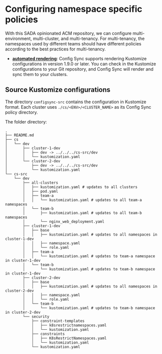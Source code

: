 # Configuring namespace specific policies

With this SADA opinionated ACM repository, we can configure multi-environment, multi-cluster, and multi-tenancy. For multi-tenancy, the namespaces used by different teams should have different policies according to the best practices for multi-tenancy.

- **[automated rendering](automated-rendering/README.md)**:
  Config Sync supports rendering Kustomize configurations in version 1.9.0 or later.
  You can check in the Kustomize configurations to your Git repository,
  and Config Sync will render and sync them to your clusters.

## Source Kustomize configurations

The directory `configsync-src` contains the configuration in Kustomize format. Each cluster uses `./cs/<ENV>/<CLUSTER_NAME>` as its Config Sync policy directory.

The folder directory: 
```
.
├── README.md
├── cs
│   └── dev
│       ├── cluster-1-dev
│       │   ├── dev -> ../../../cs-src/dev
│       │   └── kustomization.yaml
│       └── cluster-2-dev
│           ├── dev -> ../../../cs-src/dev
│           └── kustomization.yaml
└── cs-src
    └── dev
        ├── all-clusters
        │   ├── kustomization.yaml # updates to all clusters
        │   ├── pod.yaml
        │   ├── team-a
        │   │   └── kustomization.yaml # updates to all team-a namespaces
        │   └── team-b
        │       ├── kustomization.yaml # updates to all team-b namespaces
        │       └── nginx_web_deployment.yaml
        ├── cluster-1-dev
        │   ├── base
        │   │   ├── kustomization.yaml # updates to all namespaces in cluster-1-dev
        │   │   ├── namespace.yaml
        │   │   └── role.yaml
        │   ├── team-a
        │   │   └── kustomization.yaml # updates to team-a namespace in cluster-1-dev
        │   └── team-b
        │       └── kustomization.yaml # updates to team-b namespace in cluster-1-dev
        ├── cluster-2-dev
        │   ├── base
        │   │   ├── kustomization.yaml # updates to all namespaces in cluster-2-dev
        │   │   ├── namespace.yaml
        │   │   └── role.yaml
        │   └── team-b
        │       └── kustomization.yaml # updates to team-b namespace in cluster-2-dev
        └── security
            ├── constraint-templates
            │   ├── k8srestrictnamespaces.yaml
            │   └── kustomization.yaml
            ├── constraints
            │   ├── K8sRestrictNamespaces.yaml
            │   └── kustomization.yaml
            └── kustomization.yaml
```
